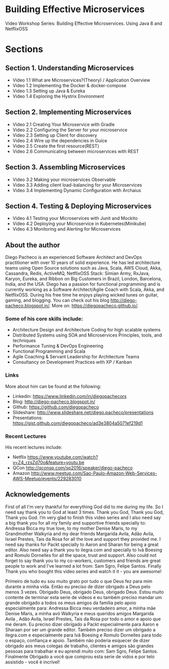 # Building Effective Microservices

Video Workshop Series: Building Effective Microservices. Using Java 8 and NetflixOSS

# Sections

## Section 1. Understanding Microservices
 * Video 1.1 What are Microservices?(Theory) / Application Overview
 * Video 1.2 Implementing the Docker & docker-compose
 * Video 1.3 Setting up Java & Eureka
 * Video 1.4 Exploring the Hystrix Environment

## Section 2. Implementing Microservices
 * Video 2.1 Creating Your Microservice with Gradle
 * Video 2.2 Configuring the Server for your microservice
 * Video 2.3 Setting up Client for discovery
 * Video 2.4 Wire up the dependencies in Guice
 * Video 2.5 Create the first resource(REST)
 * Video 2.6 Communicating  between microservices  with REST

## Section 3. Assembling Microservices
 * Video 3.2 Making your microservices Observable
 * Video 3.3 Adding client load-balancing for your Microservices
 * Video 3.4 Implementing Dynamic Configuration with Archaius

## Section 4. Testing & Deploying Microservices
 * Video 4.1 Testing your Microservices with Junit and Mockito
 * Video 4.2 Deploying your Microservice in Kubernetes(Minikube)
 * Video 4.3 Monitoring and Alerting for Microservices

## About the author

Diego Pacheco is an experienced Software Architect and DevOps practitioner with over 10 years of solid experience. He has led architecture teams using Open Source solutions such as Java, Scala, AWS Cloud, Akka, Cassandra, Redis, ActiveMQ, NetflixOSS Stack: Simian Army, RxJava, Karyon, Eureka, and Ribbon on Big Customers in Brazil, London, Barcelona, India, and the USA. Diego has a passion for functional programming and is currently working as a Software Architect/Agile Coach with Scala, Akka, and NetflixOSS.
During his free time he enjoys playing wicked tunes on guitar, gaming, and blogging. You can check out his blog http://diego-pacheco.blogspot.in/. More on: https://diegopacheco.github.io/.

### Some of his core skills include:

* Architecture Design and Architecture Coding for high scalable systems
* Distributed Systems using SOA and Microservices Principles, tools, and 	techniques
* Performance Tuning & DevOps Engineering
* Functional Programming and Scala
* Agile Coaching & Servant Leadership for Architecture Teams
* Consultancy on Development Practices with XP / Kanban

### Links

More about him can be found at the following: <BR>	
* Linkedin:  https://www.linkedin.com/in/diegopachecors
* Blog: 	http://diego-pacheco.blogspot.in/ 
* Github:  https://github.com/diegopacheco 
* Slideshare: http://www.slideshare.net/diego.pacheco/presentations 
* Presentations: https://gist.github.com/diegopacheco/ad3e3804a5071ef219d1 

### Recent Lectures

His  recent lectures include: <BR>	

* Netflix https://www.youtube.com/watch?v=Z4_rzsZd70o&feature=youtu.be 
* QCon http://qconsp.com/sp2016/speaker/diego-pacheco 
* Amazon http://www.meetup.com/Sao-Paulo-Amazon-Web-Services-AWS-Meetup/events/229283010 

## Acknowledgements

First of all I'm very thankful for everything God did to me during my life. So I need say thank you to God at least 3 times. Thank you God, Thank you God, Thank you God. I’m very glad to finish this video series and I also need say a big thank you for all my family and supportive friends specially to: Andressa Bicca my true love, to my mother Denise Maris, to my Grandmother Walkyria and my dear friends Margarida Avila, Adão Avila, Israel Prestes, Tais da Rosa for all the love and support they provided me. I need say thanks for Packt specially to Aaron and Sharan for being a great editor. Also need say a thank you to ilegra.com and specially to Ivã Boesing and Romulo Dornelles for all the space, trust and support. Also could not forget to say thank you to my co-workers, customers and friends are great people to work and I’ve learned a lot from: Sam Sgro, Felipe Santos. Finally Thank you who bought this video series and watch it it - you are awesome! 

Primeiro de tudo eu sou muito grato por tudo o que Deus fez para mim durante a minha vida. Então eu preciso de dizer obrigado a Deus pelo menos 3 vezes. Obrigado Deus, obrigado Deus, obrigado Deus. Estou muito contente de terminar esta serie de videos e eu também preciso mandar um grande obrigado a todos os meus amigos da família pelo apoio especialmente para: Andressa Bicca meu verdadeiro amor, a minha mãe Denise Maris, a minha avó Walkyria e meus queridos amigos Margarida Avila , Adão Avila, Israel Prestes, Tais da Rosa por todo o amor e apoio que me deram. Eu preciso dizer obrigado a Packt especialmente para Aaron e Sharaan por ser um grande editor. Também preciso dizer um obrigado a ilegra.com e especialmente para Ivã Boesing e Romulo Dornelles para todo o espaço, confiança e apoio. Também não poderia esquecer de dizer obrigado aos meus colegas de trabalho, clientes e amigos são grandes pessoas para trabalhar e eu aprendi muito com: Sam Sgro, Felipe Santos. Finalmente Obrigado a você que comprou esta serie de vidos e por telo assistido - você é incrível!
